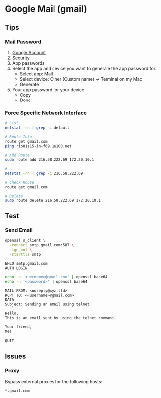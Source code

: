# Google Mail (gmail)

## Tips

<!-- ### Less Secure Apps

https://myaccount.google.com/lesssecureapps?pli=1 -->

### Mail Password

<!--
https://support.google.com/accounts/answer/185833?hl=en
-->

1. [Google Account](https://myaccount.google.com)
2. Security
3. App passwords
4. Select the app and device you want to generate the app password for.
   - Select app: Mail
   - Select device: Other (Custom name) -> Terminal on my Mac
   - Generate
5. Your app password for your device
   - Copy
   - Done

### Force Specific Network Interface

```sh
# List
netstat -rn | grep -i default

# Route Info
route get gmail.com
ping rio01s15-in-f69.1e100.net

# Add Route
sudo route add 216.58.222.69 172.20.10.1

#
netstat -rn | grep -i 216.58.222.69

# Check Route
route get gmail.com

# Delete
sudo route delete 216.58.222.69 172.20.10.1
```

## Test

### Send Email

```sh
openssl s_client \
  -connect smtp.gmail.com:587 \
  -ign_eof \
  -starttls smtp
```

```txt
EHLO smtp.gmail.com
AUTH LOGIN
```

```sh
echo -n '<uername>@gmail.com' | openssl base64
echo -n '<password>' | openssl base64
```

```txt
MAIL FROM: <noreply@xyz.tld>
RCPT TO: <<username>@gmail.com>
DATA
Subject: Sending an email using telnet

Hello,
This is an email sent by using the telnet command.

Your friend,
Me!
.
QUIT
```

## Issues

### Proxy

Bypass external proxies for the following hosts:

```txt
*.gmail.com
```
